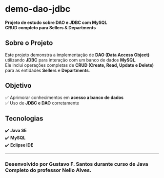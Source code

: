 # demo-dao-jdbc  

 **Projeto de estudo sobre DAO e JDBC com MySQL**  
 **CRUD completo para Sellers & Departments**  

## Sobre o Projeto  

Este projeto demonstra a implementação de **DAO (Data Access Object)** utilizando **JDBC** para interação com um banco de dados **MySQL**.  
Ele inclui operações completas de **CRUD (Create, Read, Update e Delete)** para as entidades **Sellers** e **Departments**.  

## Objetivo  

✅ Aprimorar conhecimentos em **acesso a banco de dados**  
✅ Uso de **JDBC e DAO** corretamente  

##  Tecnologias  

✔️ **Java SE**  
✔️ **MySQL**  
✔️ **Eclipse IDE**  

---
### Desenvolvido por Gustavo F. Santos durante curso de Java Completo do professor Nelio Alves.
